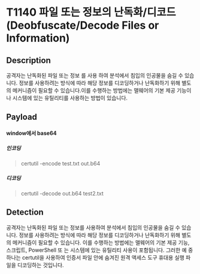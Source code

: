 # T1140 파일 또는 정보의 난독화/디코드(Deobfuscate/Decode Files or Information)

## Description
공격자는 난독화된 파일 또는 정보 를 사용 하여 분석에서 침입의 인공물을 숨길 수 있습니다. 정보를 사용하려는 방식에 따라 해당 정보를 디코딩하거나 난독화하기 위해 별도의 메커니즘이 필요할 수 있습니다.이를 수행하는 방법에는 맬웨어의 기본 제공 기능이나 시스템에 있는 유틸리티를 사용하는 방법이 있습니다.
  
## Payload

#### window에서 base64

##### 인코딩
>certutil -encode test.txt out.b64
##### 디코딩
>certutil -decode out.b64 test2.txt

## Detection
공격자는 난독화된 파일 또는 정보를 사용하여 분석에서 침입의 인공물을 숨길 수 있습니다. 정보를 사용하려는 방식에 따라 해당 정보를 디코딩하거나 난독화하기 위해 별도의 메커니즘이 필요할 수 있습니다. 이를 수행하는 방법에는 맬웨어의 기본 제공 기능, 스크립트, PowerShell 또 는 시스템에 있는 유틸리티 사용이 포함됩니다. 그러한 예 중 하나는 certutil을 사용하여 인증서 파일 안에 숨겨진 원격 액세스 도구 휴대용 실행 파일을 디코딩하는 것입니다.
